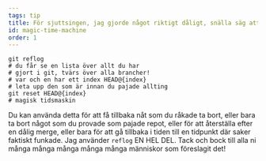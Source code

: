 ```yaml
---
tags: tip
title: För sjuttsingen, jag gjorde något riktigt dåligt, snälla säg att git har en magisk tidsmaskin‽
id: magic-time-machine
order: 1
---
```


```git
git reflog
# du får se en lista över allt du har
# gjort i git, tvärs över alla brancher!
# var och en har ett index HEAD@{index}
# leta upp den som är innan du pajade allting
git reset HEAD@{index}
# magisk tidsmaskin
```

Du kan använda detta för att få tillbaka nåt som du råkade ta bort, eller bara ta bort något som du provade som pajade repot, eller för att återställa efter en dålig merge, eller bara för att gå tillbaka i tiden till en tidpunkt där saker faktiskt funkade. Jag använder `reflog` EN HEL DEL. Tack och bock till alla ni många många många många många människor som föreslagit det!